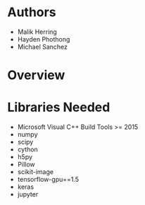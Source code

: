 # Authors
  - Malik Herring
  - Hayden Phothong
  - Michael Sanchez

# Overview

# Libraries Needed
  - Microsoft Visual C++ Build Tools >= 2015
  - numpy
  - scipy
  - cython
  - h5py
  - Pillow
  - scikit-image
  - tensorflow-gpu==1.5
  - keras
  - jupyter
